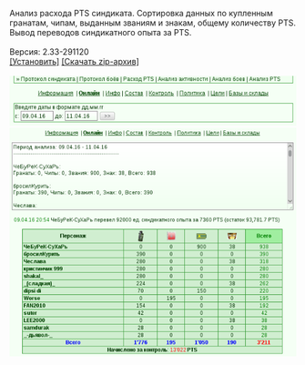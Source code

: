Анализ расхода PTS синдиката. Сортировка данных по купленным гранатам, чипам, выданным званиям и знакам, общему количеству PTS. Вывод переводов синдикатного опыта за PTS.
<br>
<br>
Версия: 2.33-291120
<br>
[[Установить]](https://raw.githubusercontent.com/MyRequiem/comfortablePlayingInGW/master/separatedScripts/SyndPtsAnalyser/syndPtsAnalyser.user.js) [[Скачать zip-архив]](https://raw.githubusercontent.com/MyRequiem/comfortablePlayingInGW/master/separatedScripts/SyndPtsAnalyser/syndPtsAnalyser.user.js.zip)
<br>
<br>
![SyndPtsAnalyser](https://raw.githubusercontent.com/MyRequiem/comfortablePlayingInGW/master/imgs/SyndPtsAnalyser/screen1.png)
<br>
![SyndPtsAnalyser](https://raw.githubusercontent.com/MyRequiem/comfortablePlayingInGW/master/imgs/SyndPtsAnalyser/screen2.png)
<br>
